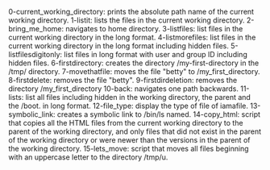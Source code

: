 0-current_working_directory: prints the absolute path name of the current working directory.
1-listit: lists the files in the current working directory.
2-bring_me_home: navigates to home directory.
3-listfiles: list files in the current working directory in the long format.
4-listmorefiles: list files in the current working directory in the long format including hidden files.
5-listfilesdigitonly: list files in long format with user and group ID including hidden files.
6-firstdirectory: creates the directory /my-first-directory in the /tmp/ directory.
7-movethatfile: moves the file "betty" to /my_first_directory.
8-firstdelete: removes the file "betty".
9-firstdirdeletion: removes the directory /my_first_directory
10-back: navigates one path backwards.
11-lists: list all files including hidden in the working directory, the parent and the /boot. in long format.
12-file_type: display the type of file of iamafile.
13-symbolic_link: creates a symbolic link to /bin/ls named.
14-copy_html: script that copies all the HTML files from the current working directory to the parent of the working directory, and only files that did not exist in the parent of the working directory or were newer than the versions in the parent of the working directory.
15-lets_move: script that moves all files beginning with an uppercase letter to the directory /tmp/u.
